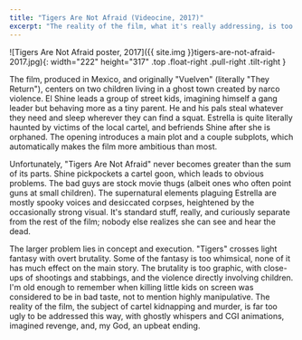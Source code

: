 ```yaml
---
title: "Tigers Are Not Afraid (Videocine, 2017)"
excerpt: "The reality of the film, what it's really addressing, is too ugly to be dramatized this way."
---
```


![Tigers Are Not Afraid poster, 2017]({{ site.img }}tigers-are-not-afraid-2017.jpg){: width="222" height="317" .top .float-right .pull-right .tilt-right }

The film, produced in Mexico, and originally "Vuelven" (literally "They Return"), centers on two children living in a ghost town created by narco violence. El Shine leads a group of street kids, imagining himself a gang leader but behaving more as a tiny parent. He and his pals steal whatever they need and sleep wherever they can find a squat. Estrella is quite literally haunted by victims of the local cartel, and befriends Shine after she is orphaned. The opening introduces a main plot and a couple subplots, which automatically makes the film more ambitious than most.

Unfortunately, "Tigers Are Not Afraid" never becomes greater than the sum of its parts. Shine pickpockets a cartel goon, which leads to obvious problems. The bad guys are stock movie thugs (albeit ones who often point guns at small children). The supernatural elements plaguing Estrella are mostly spooky voices and desiccated corpses, heightened by the occasionally strong visual. It's standard stuff, really, and curiously separate from the rest of the film; nobody else realizes she can see and hear the dead.

The larger problem lies in concept and execution. "Tigers" crosses light fantasy with overt brutality. Some of the fantasy is too whimsical, none of it has much effect on the main story. The brutality is too graphic, with close-ups of shootings and stabbings, and the violence directly involving children. I'm old enough to remember when killing little kids on screen was considered to be in bad taste, not to mention highly manipulative. The reality of the film, the subject of cartel kidnapping and murder, is far too ugly to be addressed this way, with ghostly whispers and CGI animations, imagined revenge, and, my God, an upbeat ending.
